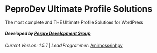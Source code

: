 **PeproDev Ultimate Profile Solutions**
=======================================

The most complete and THE Ultimate Profile Solutions for WordPress

##### **Developed by** [Perpro Development Group](https://pepro.dev/)

*Current Version: 1.5.7* \| *Lead Programmer:* [Amirhosseinhpv](https://hpv.im/)
